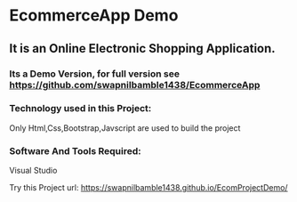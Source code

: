 # EcommerceApp Demo
## It is an Online Electronic Shopping Application. 
### Its a Demo Version, for full version see https://github.com/swapnilbamble1438/EcommerceApp

### Technology used in this Project: 
Only Html,Css,Bootstrap,Javscript are used to build the project

### Software And Tools Required:
Visual Studio

Try this Project url: https://swapnilbamble1438.github.io/EcomProjectDemo/
